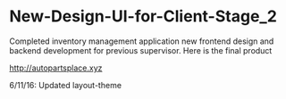 # New-Design-UI-for-Client-Stage_2
Completed inventory management application new frontend design and backend development for previous  supervisor. Here is the final product

http://autopartsplace.xyz

6/11/16: Updated layout-theme
